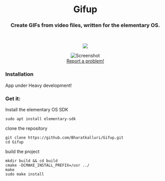 <div>
  <h1 align="center">Gifup</h1>
  <h3 align="center">Create GIFs from video files, written for the elementary OS.</h3>
</div>

<br/>

<p align="center">
   <a href="https://github.com/bharatkalluri/Gifup/blob/master/LICENSE">
    <img src="https://img.shields.io/badge/License-GPL--3.0-blue.svg">
   </a>
</p>

<p align="center">
    <img src="https://github.com/bharatkalluri/Gifup/blob/master/data/images/screenshot.png" alt="Screenshot"> <br>
  <a href="https://github.com/bharatkalluri/Gifup/issues/new"> Report a problem! </a>
</p>

### Installation

App under Heavy development!

### Get it:
Install the elementary OS SDK

```
sudo apt install elementary-sdk
```

clone the repository
```
git clone https://github.com/Bharatkalluri/Gifup.git
cd Gifup
```

build the project

```
mkdir build && cd build
cmake -DCMAKE_INSTALL_PREFIX=/usr ../
make
sudo make install
```
